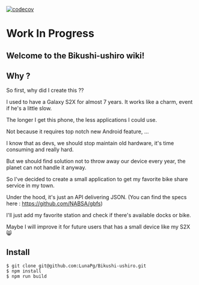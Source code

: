 [![codecov](https://codecov.io/gh/LunaPg/Bikushi-ushiro/branch/master/graph/badge.svg)](https://codecov.io/gh/LunaPg/Bikushi-ushiro)


# Work In Progress 


## Welcome to the Bikushi-ushiro wiki!

## Why ?

So first, why did I create this ??

I used to have a Galaxy S2X for almost 7 years. It works like a charm, event if he's a little slow.

The longer I get this phone, the less applications I could use.

Not because it requires top notch new Android feature,  ...

I know that as devs, we should stop maintain old hardware, it's time consuming and really hard.

But we should find solution not to throw away our device every year, the planet can not handle it anyway.

So I've decided to create a small application to get my favorite bike share service in my town.

Under the hood, it's just an API delivering JSON.
(You can find the specs here : https://github.com/NABSA/gbfs)

I'll just add my favorite station and check if there's available docks or bike.

Maybe I will improve it for future users that has a small device like my S2X 😸 


## Install 
```
$ git clone git@github.com:LunaPg/Bikushi-ushiro.git
$ npm install
$ npm run build
```

